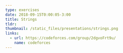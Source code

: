 ```yaml
---
type: exercises
date: 2018-09-15T0:00:05-3:00
title: Strings
tldr: 
thumbnail: /static_files/presentations/strings.png
links: 
  - url: https://codeforces.com/group/2dgvoFrt9u/
    name: codeforces
---
```

